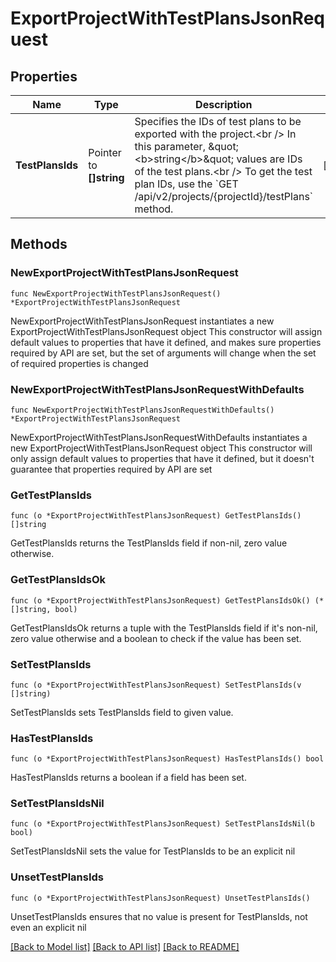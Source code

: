 # ExportProjectWithTestPlansJsonRequest

## Properties

Name | Type | Description | Notes
------------ | ------------- | ------------- | -------------
**TestPlansIds** | Pointer to **[]string** | Specifies the IDs of test plans to be exported with the project.&lt;br /&gt;  In this parameter, \&quot;&lt;b&gt;string&lt;/b&gt;\&quot; values are IDs of the test plans.&lt;br /&gt;  To get the test plan IDs, use the &#x60;GET /api/v2/projects/{projectId}/testPlans&#x60; method. | [optional] 

## Methods

### NewExportProjectWithTestPlansJsonRequest

`func NewExportProjectWithTestPlansJsonRequest() *ExportProjectWithTestPlansJsonRequest`

NewExportProjectWithTestPlansJsonRequest instantiates a new ExportProjectWithTestPlansJsonRequest object
This constructor will assign default values to properties that have it defined,
and makes sure properties required by API are set, but the set of arguments
will change when the set of required properties is changed

### NewExportProjectWithTestPlansJsonRequestWithDefaults

`func NewExportProjectWithTestPlansJsonRequestWithDefaults() *ExportProjectWithTestPlansJsonRequest`

NewExportProjectWithTestPlansJsonRequestWithDefaults instantiates a new ExportProjectWithTestPlansJsonRequest object
This constructor will only assign default values to properties that have it defined,
but it doesn't guarantee that properties required by API are set

### GetTestPlansIds

`func (o *ExportProjectWithTestPlansJsonRequest) GetTestPlansIds() []string`

GetTestPlansIds returns the TestPlansIds field if non-nil, zero value otherwise.

### GetTestPlansIdsOk

`func (o *ExportProjectWithTestPlansJsonRequest) GetTestPlansIdsOk() (*[]string, bool)`

GetTestPlansIdsOk returns a tuple with the TestPlansIds field if it's non-nil, zero value otherwise
and a boolean to check if the value has been set.

### SetTestPlansIds

`func (o *ExportProjectWithTestPlansJsonRequest) SetTestPlansIds(v []string)`

SetTestPlansIds sets TestPlansIds field to given value.

### HasTestPlansIds

`func (o *ExportProjectWithTestPlansJsonRequest) HasTestPlansIds() bool`

HasTestPlansIds returns a boolean if a field has been set.

### SetTestPlansIdsNil

`func (o *ExportProjectWithTestPlansJsonRequest) SetTestPlansIdsNil(b bool)`

 SetTestPlansIdsNil sets the value for TestPlansIds to be an explicit nil

### UnsetTestPlansIds
`func (o *ExportProjectWithTestPlansJsonRequest) UnsetTestPlansIds()`

UnsetTestPlansIds ensures that no value is present for TestPlansIds, not even an explicit nil

[[Back to Model list]](../README.md#documentation-for-models) [[Back to API list]](../README.md#documentation-for-api-endpoints) [[Back to README]](../README.md)


